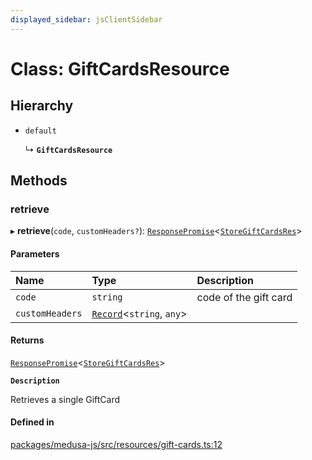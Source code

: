```yaml
---
displayed_sidebar: jsClientSidebar
---
```


# Class: GiftCardsResource

## Hierarchy

- `default`

  ↳ **`GiftCardsResource`**

## Methods

### retrieve

▸ **retrieve**(`code`, `customHeaders?`): [`ResponsePromise`](../modules/internal-12.md#responsepromise)<[`StoreGiftCardsRes`](../modules/internal-8.internal.md#storegiftcardsres)\>

#### Parameters

| Name | Type | Description |
| :------ | :------ | :------ |
| `code` | `string` | code of the gift card |
| `customHeaders` | [`Record`](../modules/internal.md#record)<`string`, `any`\> |  |

#### Returns

[`ResponsePromise`](../modules/internal-12.md#responsepromise)<[`StoreGiftCardsRes`](../modules/internal-8.internal.md#storegiftcardsres)\>

**`Description`**

Retrieves a single GiftCard

#### Defined in

[packages/medusa-js/src/resources/gift-cards.ts:12](https://github.com/medusajs/medusa/blob/f15cd596e4/packages/medusa-js/src/resources/gift-cards.ts#L12)
